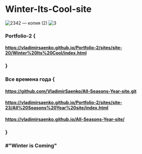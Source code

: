 # Winter-Its-Cool-site

![2342 — копия (2)](https://user-images.githubusercontent.com/56477695/116460585-e3b41c00-a86f-11eb-8fca-5a5f6051139e.jpg)
![3](https://user-images.githubusercontent.com/56477695/121777287-f2ddf780-cb99-11eb-96bb-dc85c94d7a5d.jpg)

### Portfolio-2 {

#### https://vladimirsaenko.github.io/Portfolio-2/sites/site-20/Winter%20Its%20Cool/index.html

### }

### Все времена года {

#### https://github.com/VladimirSaenko/All-Seasons-Year-site.git

#### https://vladimirsaenko.github.io/Portfolio-2/sites/site-23/All%20Seasons%20Year%20site/index.html

#### https://vladimirsaenko.github.io/All-Seasons-Year-site/

### }

### #"Winter is Coming"
